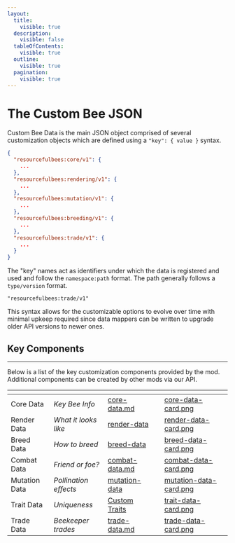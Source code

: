```yaml
---
layout:
  title:
    visible: true
  description:
    visible: false
  tableOfContents:
    visible: true
  outline:
    visible: true
  pagination:
    visible: true
---
```


# The Custom Bee JSON

Custom Bee Data is the main JSON object comprised of several customization objects which are defined using a `"key": { value }` syntax.

```json
{
  "resourcefulbees:core/v1": {
    ...
  },
  "resourcefulbees:rendering/v1": {
    ...
  },
  "resourcefulbees:mutation/v1": {
    ...
  },
  "resourcefulbees:breeding/v1": {
    ...
  },
  "resourcefulbees:trade/v1": {
    ...
  }
}
```

The "key" names act as identifiers under which the data is registered and used and follow the `namespace:path` format. The path generally follows a `type/version` format.

```
"resourcefulbees:trade/v1"
```

This syntax allows for the customizable options to evolve over time with minimal upkeep required since data mappers can be written to upgrade older API versions to newer ones.

## Key Components

***

Below is a list of the key customization components provided by the mod. Additional components can be created by other mods via our API.

<table data-view="cards" data-full-width="false"><thead><tr><th></th><th></th><th data-hidden data-card-target data-type="content-ref"></th><th data-hidden data-type="files"></th><th data-hidden data-card-cover data-type="files"></th><th data-hidden></th></tr></thead><tbody><tr><td>Core Data</td><td><em>Key Bee Info</em></td><td><a href="../custom-bee-data/core-data.md">core-data.md</a></td><td></td><td><a href="../.gitbook/assets/core-data-card.png">core-data-card.png</a></td><td></td></tr><tr><td>Render Data</td><td><em>What it looks like</em></td><td><a href="../custom-bee-data/render-data/">render-data</a></td><td></td><td><a href="../.gitbook/assets/render-data-card.png">render-data-card.png</a></td><td></td></tr><tr><td>Breed Data</td><td><em>How to breed</em></td><td><a href="../custom-bee-data/breed-data/">breed-data</a></td><td></td><td><a href="../.gitbook/assets/breed-data-card.png">breed-data-card.png</a></td><td></td></tr><tr><td>Combat Data</td><td><em>Friend or foe?</em></td><td><a href="../custom-bee-data/combat-data.md">combat-data.md</a></td><td></td><td><a href="../.gitbook/assets/combat-data-card.png">combat-data-card.png</a></td><td></td></tr><tr><td>Mutation Data</td><td><em>Pollination effects</em></td><td><a href="../custom-bee-data/mutation-data/">mutation-data</a></td><td></td><td><a href="../.gitbook/assets/mutation-data-card.png">mutation-data-card.png</a></td><td></td></tr><tr><td>Trait Data</td><td><em>Uniqueness</em></td><td><a href="https://app.gitbook.com/o/GQdOlzzIqftgC5xMgxnG/s/gnHuwBi9dpB112fYP5nw/">Custom Traits</a></td><td></td><td><a href="../.gitbook/assets/trait-data-card.png">trait-data-card.png</a></td><td></td></tr><tr><td>Trade Data</td><td><em>Beekeeper trades</em></td><td><a href="../custom-bee-data/trade-data.md">trade-data.md</a></td><td></td><td><a href="../.gitbook/assets/trade-data-card.png">trade-data-card.png</a></td><td></td></tr></tbody></table>
